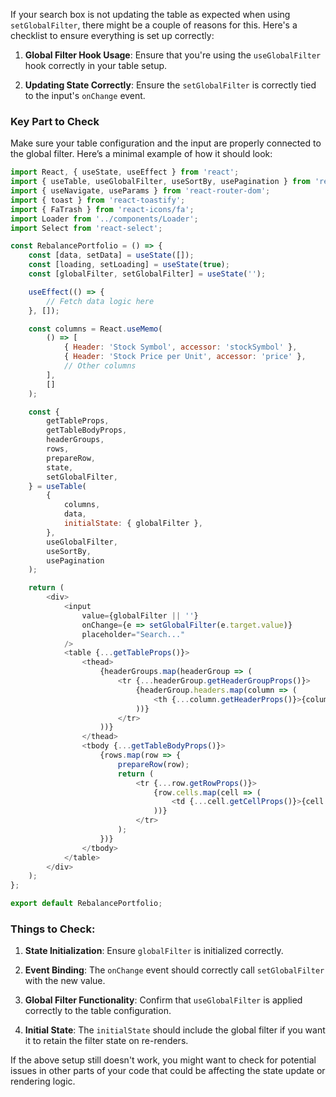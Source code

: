 If your search box is not updating the table as expected when using `setGlobalFilter`, there might be a couple of reasons for this. Here's a checklist to ensure everything is set up correctly:

1. **Global Filter Hook Usage**:
   Ensure that you're using the `useGlobalFilter` hook correctly in your table setup.

2. **Updating State Correctly**:
   Ensure the `setGlobalFilter` is correctly tied to the input's `onChange` event.

### Key Part to Check

Make sure your table configuration and the input are properly connected to the global filter. Here’s a minimal example of how it should look:

```javascript
import React, { useState, useEffect } from 'react';
import { useTable, useGlobalFilter, useSortBy, usePagination } from 'react-table';
import { useNavigate, useParams } from 'react-router-dom';
import { toast } from 'react-toastify';
import { FaTrash } from 'react-icons/fa';
import Loader from '../components/Loader';
import Select from 'react-select';

const RebalancePortfolio = () => {
    const [data, setData] = useState([]);
    const [loading, setLoading] = useState(true);
    const [globalFilter, setGlobalFilter] = useState('');

    useEffect(() => {
        // Fetch data logic here
    }, []);

    const columns = React.useMemo(
        () => [
            { Header: 'Stock Symbol', accessor: 'stockSymbol' },
            { Header: 'Stock Price per Unit', accessor: 'price' },
            // Other columns
        ],
        []
    );

    const {
        getTableProps,
        getTableBodyProps,
        headerGroups,
        rows,
        prepareRow,
        state,
        setGlobalFilter,
    } = useTable(
        {
            columns,
            data,
            initialState: { globalFilter },
        },
        useGlobalFilter,
        useSortBy,
        usePagination
    );

    return (
        <div>
            <input
                value={globalFilter || ''}
                onChange={e => setGlobalFilter(e.target.value)}
                placeholder="Search..."
            />
            <table {...getTableProps()}>
                <thead>
                    {headerGroups.map(headerGroup => (
                        <tr {...headerGroup.getHeaderGroupProps()}>
                            {headerGroup.headers.map(column => (
                                <th {...column.getHeaderProps()}>{column.render('Header')}</th>
                            ))}
                        </tr>
                    ))}
                </thead>
                <tbody {...getTableBodyProps()}>
                    {rows.map(row => {
                        prepareRow(row);
                        return (
                            <tr {...row.getRowProps()}>
                                {row.cells.map(cell => (
                                    <td {...cell.getCellProps()}>{cell.render('Cell')}</td>
                                ))}
                            </tr>
                        );
                    })}
                </tbody>
            </table>
        </div>
    );
};

export default RebalancePortfolio;
```

### Things to Check:

1. **State Initialization**:
   Ensure `globalFilter` is initialized correctly.

2. **Event Binding**:
   The `onChange` event should correctly call `setGlobalFilter` with the new value.

3. **Global Filter Functionality**:
   Confirm that `useGlobalFilter` is applied correctly to the table configuration.

4. **Initial State**:
   The `initialState` should include the global filter if you want it to retain the filter state on re-renders.

If the above setup still doesn't work, you might want to check for potential issues in other parts of your code that could be affecting the state update or rendering logic.